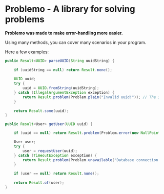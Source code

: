 # Problemo - A library for solving problems

**Problemo was made to make error-handling more easier.**

Using many methods, you can cover many scenarios in your program.

Here a few examples:

```java
public Result<UUID> parseUUID(String uuidString) {
    
    if (uuidString == null) return Result.none();
    
    UUID uuid;
    try {
        uuid = UUID.fromString(uuidString);
    } catch (IllegalArgumentException exception) {
        return Result.problem(Problem.plain("Invalid uuid!")); // The string could be a translation key. Who knows...
    }
    
    return Result.some(uuid);
}
```

```java
public Result<User> getUser(UUID uuid) {

    if (uuid == null) return Result.problem(Problem.error(new NullPointerException("UUID param is null")));

    User user;
    try {
        user = requestUser(uuid);
    } catch (TimeoutException exception) {
        return Result.problem(Problem.unavailable("Database connection timed out."));
    }
 
    if (user == null) return Result.none();
        
    return Result.of(user);
}
```

